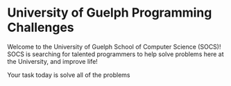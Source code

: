 # University of Guelph Programming Challenges

Welcome to the University of Guelph  School of Computer Science (SOCS)! 
SOCS is searching for talented programmers to help solve problems here at the University, and improve life!

Your task today is solve all of the problems